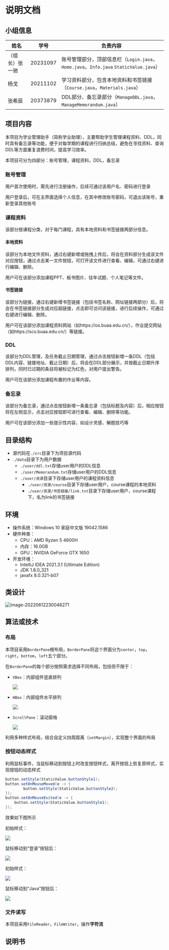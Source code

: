 # 说明文档

## 小组信息

| 姓名           | 学号     | 负责内容                                                     |
| -------------- | -------- | ------------------------------------------------------------ |
| （组长）张一驰 | 20231097 | 账号管理部分，顶部信息栏（`Login.java`，`Home.java`，`Info.java` `StaticValue.java`） |
| 杨戈           | 20211102 | 学习资料部分，包含本地资料和书签链接（`Course.java`，`Materials.java`） |
| 张希辰         | 20373879 | DDL部分、备忘录部分（`ManageDDL.java`，`ManageMemorandum.java`） |

## 项目内容

本项目为学业管理助手（简称学业助理），主要帮助学生管理课程资料、DDL，同时具有备忘录等功能，便于对每学期的课程进行归纳总结，避免在寻找资料、查询DDL等方面重复浪费时间，提高学习效率。

本项目可分为四部分：账号管理，课程资料，DDL，备忘录

### 账号管理

用户首次使用时，需先进行注册操作，后续可通过该用户名、密码进行登录

用户登录后，可在主界面选择个人信息，在其中修改账号密码，可退出该账号，重新登录其他账号

### 课程资料

该部分按课程分类，对于每门课程，具有本地资料和书签链接两部分信息。

#### 本地资料

该部分为本地文件资料，通过右键新增或拖拽上传后，将会在资料部分生成该文件对应按钮，通过点击某一文件按钮，可打开该文件进行查看、编辑，可通过右键进行编辑、删除。

用户可在该部分添加课程PPT、板书图片、往年试题、个人笔记等文件。

#### 书签链接

该部分为链接，通过右键新增书签链接（包括书签名称、网址链接两部分）后，将会在书签链接部分生成对应超链接，点击即可访问该链接，进行后续操作，可通过右键进行编辑、删除。

用户可在该部分添加课程资料网站（如https://os.buaa.edu.cn/），作业提交网站（如https://scs.buaa.edu.cn/）等链接。

### DDL

该部分为DDL管理，及任务截止日期管理，通过点击按钮新增一条DDL（包括DDL内容、链接地址、截止日期）后，将会在DDL部分展示，并按截止日期升序排列，同时已过期的条目将被标记为红色，对用户提出警告。

用户可在该部分添加课程布置的作业等内容。

### 备忘录

该部分为备忘录，通过点击按钮新增一条备忘录（包括标题及内容）后，相应按钮将在左侧显示，点击对应按钮即可进行查看、编辑、删除等功能。

用户可在该部分添加一些提示性内容，如设计灵感、解题技巧等

## 目录结构

* 源代码在`./src`目录下为项目源代码
* `./data`目录下为用户数据
  * `./user/ddl.txt`存储user用户的DDL信息
  * `./user/Memorandum.txt`存储user用户的DDL信息
  * `./user/资源`目录下存储user用户的课程资料信息
    * `./user/资源/course`目录下存储user用户，course课程的本地资料
    * `./user/资源/书签链接/link.txt`目录下存储user用户，course课程下，名为link的书签链接

## 环境

* 操作系统：Windows 10 家庭中文版 19042.1586
* 硬件种类：
  * CPU：AMD Ryzen 5 4600H
  * 内存：16.0GB
  * GPU：NVIDIA GeForce GTX 1650
* 开发环境：
  * IntelliJ IDEA 2021.3.1 (Ultimate Edition)
  * JDK 1.8.0_321
  * javafx 8.0.321-b07

## 类设计

![image-20220612230046271](./image/class.png)

## 算法或技术

### 布局

本项目采用`BorderPane`根布局，`BorderPane`将这个界面分为`center`，`top`，`right`，`bottom`，`left`五个部分。

在`BorderPane`的每个部分按照需求选择不同布局，包括但不限于：

* `VBox`：内部组件竖直排列

  ![](./image/changepwd.png)

  

* `HBox`：内部组件水平排列

  ![](./image/top.png)

  

* `ScrollPane`：滚动窗格

  ![](./image/button4.png)

利用多种样式布局，结合自定义四周距离（`setMargin`），实现整个界面的布局

### 按钮动态样式

利用鼠标事件，当鼠标移动到按钮上时改变按钮样式，离开按钮上恢复原样式，实现按钮的动态样式

```java
button.setStyle(StaticValue.buttonStyle1);
button.setOnMouseMoved(e -> {
        button.setStyle(StaticValue.buttonStyle2);
});
button.setOnMouseExited(e -> {
	button.setStyle(StaticValue.buttonStyle1);
});
```

效果如下图所示

初始样式：

![](./image/button1.png)

鼠标移动到“登录”按钮后：

![](./image/button2.png)

初始样式：

![](./image/button3.png)

鼠标移动到“Java”按钮后：

![](./image/button4.png)

### 文件读写

本项目采用`FileReader`，`FileWriter`，操作**字符流**

## 说明书